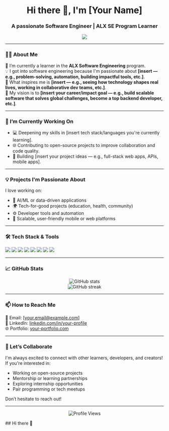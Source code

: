 <h1 align="center">Hi there 👋, I'm [Your Name]</h1>
<h3 align="center">A passionate Software Engineer | ALX SE Program Learner</h3>

<p align="center">
  <img src="https://readme-typing-svg.herokuapp.com/?lines=Welcome+to+my+GitHub+Profile!;Passionate+about+Tech+%F0%9F%92%BB;Let's+build+amazing+things+together!&center=true&width=500&height=45">
</p>

---

### 👨‍💻 About Me

🚀 I’m currently a learner in the **ALX Software Engineering** program.  
💡 I got into software engineering because I'm passionate about **[insert — e.g., problem-solving, automation, building impactful tools, etc.]**.  
🌱 What inspires me is **[insert — e.g., seeing how technology shapes real lives, working in collaborative dev teams, etc.]**.  
🎯 My vision is to **[insert your career/impact goal — e.g., build scalable software that solves global challenges, become a top backend developer, etc.]**.

---

### 🔭 I’m Currently Working On

- 💻 Deepening my skills in [insert tech stack/languages you're currently learning].
- 🌐 Contributing to open-source projects to improve collaboration and code quality.
- 🚀 Building [insert your project ideas — e.g., full-stack web apps, APIs, mobile apps].

---

### 💡 Projects I'm Passionate About

I love working on:

- 🧠 AI/ML or data-driven applications
- 🌍 Tech-for-good projects (education, health, community)
- ⚙️ Developer tools and automation
- 📱 Scalable, user-friendly mobile or web platforms

---

### 🛠️ Tech Stack & Tools

<p align="left">
  <img src="https://img.shields.io/badge/-Python-3776AB?style=flat-square&logo=python&logoColor=white"/>
  <img src="https://img.shields.io/badge/-JavaScript-F7DF1E?style=flat-square&logo=javascript&logoColor=black"/>
  <img src="https://img.shields.io/badge/-Django-092E20?style=flat-square&logo=django&logoColor=white"/>
  <img src="https://img.shields.io/badge/-React-61DAFB?style=flat-square&logo=react&logoColor=black"/>
  <img src="https://img.shields.io/badge/-PostgreSQL-336791?style=flat-square&logo=postgresql&logoColor=white"/>
  <img src="https://img.shields.io/badge/-Git-F05032?style=flat-square&logo=git&logoColor=white"/>
  <img src="https://img.shields.io/badge/-Linux-FCC624?style=flat-square&logo=linux&logoColor=black"/>
  <img src="https://img.shields.io/badge/-Docker-2496ED?style=flat-square&logo=docker&logoColor=white"/>
</p>

---

### 📈 GitHub Stats

<p align="center">
  <img src="https://github-readme-stats.vercel.app/api?username=your-username&show_icons=true&theme=tokyonight" alt="GitHub stats"/>
  <br/>
  <img src="https://github-readme-streak-stats.herokuapp.com/?user=your-username&theme=tokyonight" alt="GitHub streak"/>
</p>

---

### 📫 How to Reach Me

📧 Email: [your.email@example.com]  
💼 LinkedIn: [linkedin.com/in/your-profile](https://linkedin.com/in/your-profile)  
🌐 Portfolio: [your-portfolio.com](https://your-portfolio.com)

---

### 🤝 Let’s Collaborate

I'm always excited to connect with other learners, developers, and creators! If you're interested in:

- Working on open-source projects  
- Mentorship or learning partnerships  
- Exploring internship opportunities  
- Pair programming or tech meetups  

Don’t hesitate to reach out!

---

<p align="center">
  <img src="https://komarev.com/ghpvc/?username=your-username&style=flat-square&color=blue" alt="Profile Views"/>
</p>
## Hi there 👋

<!--
**Bashiru200/Bashiru200** is a ✨ _special_ ✨ repository because its `README.md` (this file) appears on your GitHub profile.

Here are some ideas to get you started:

- 🔭 I’m currently working on ...
- 🌱 I’m currently learning ...
- 👯 I’m looking to collaborate on ...
- 🤔 I’m looking for help with ...
- 💬 Ask me about ...
- 📫 How to reach me: ...
- 😄 Pronouns: ...
- ⚡ Fun fact: ...
-->
